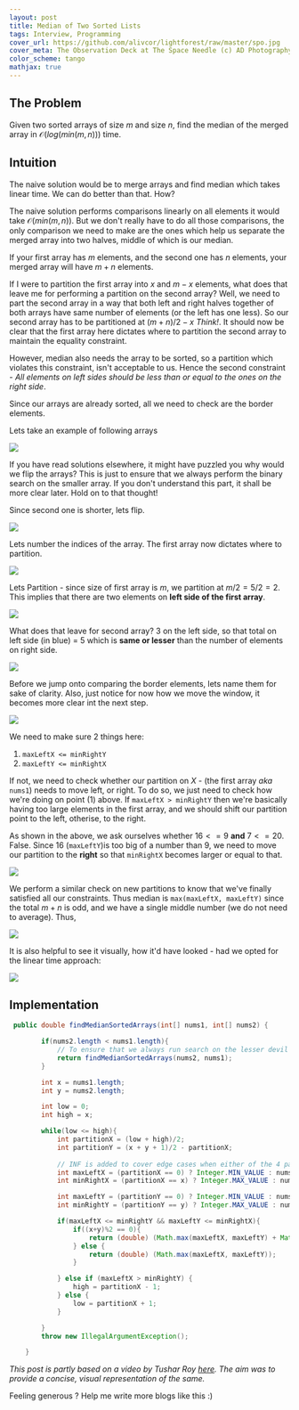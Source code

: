 ```yaml
---
layout: post
title: Median of Two Sorted Lists
tags: Interview, Programming
cover_url: https://github.com/alivcor/lightforest/raw/master/spo.jpg
cover_meta: The Observation Deck at The Space Needle (c) AD Photography
color_scheme: tango
mathjax: true
---
```

<style TYPE="text/css">
code.has-jax {font: inherit; font-size: 100%; background: inherit; border: inherit;}
</style>
<script type="text/x-mathjax-config">
MathJax.Hub.Config({
    tex2jax: {
        inlineMath: [['$','$']],
        skipTags: ['script', 'noscript', 'style', 'textarea', 'pre'] // removed 'code' entry
    }
});
MathJax.Hub.Queue(function() {
    var all = MathJax.Hub.getAllJax(), i;
    for(i = 0; i < all.length; i += 1) {
        all[i].SourceElement().parentNode.className += ' has-jax';
    }
});
</script>
<script type="text/javascript" src="https://cdnjs.cloudflare.com/ajax/libs/mathjax/2.7.4/MathJax.js?config=TeX-AMS_HTML-full"></script>

## The Problem

Given two sorted arrays of size $m$ and size $n$, find the median of the merged array in $\mathcal{O}(log(min(m, n)))$ time.

## Intuition

The naive solution would be to merge arrays and find median which takes linear time. We can do better than that. How? 

The naive solution performs comparisons linearly on all elements it would take $\mathcal{O}(min(m, n))$. But we don't really have to do all those comparisons, the only comparison we need to make are the ones which help us separate the merged array into two halves, middle of which is our median.

If your first array has $m$ elements, and the second one has $n$ elements, your merged array will have $m+n$ elements.

If I were to partition the first array into $x$ and $m-x$ elements, what does that leave me for performing a partition on the second array? Well, we need to part the second array in a way that both left and right halves together of both arrays have same number of elements (or the left has one less). So our second array has to be partitioned at $(m+n)/2 - x$ _Think!_. It should now be clear that the first array here dictates where to partition the second array to maintain the equality constraint.

However, median also needs the array to be sorted, so a partition which violates this constraint, isn't acceptable to us. Hence the second constraint - _All elements on left sides should be less than or equal to the ones on the right side_. 

Since our arrays are already sorted, all we need to check are the border elements.

Lets take an example of following arrays

<img src="https://github.com/alivcor/lightforest/raw/master/mergesorted1.png"/>

If you have read solutions elsewhere, it might have puzzled you why would we flip the arrays? This is just to ensure that we always perform the binary search on the smaller array. If you don't understand this part, it shall be more clear later. Hold on to that thought!

Since second one is shorter, lets flip.

<img src="https://github.com/alivcor/lightforest/raw/master/mergesorted2.png"/>

Lets number the indices of the array. The first array now dictates where to partition.

<img src="https://github.com/alivcor/lightforest/raw/master/mergesorted3.png"/>

Lets Partition - since size of first array is $m$, we partition at $m/2 = 5/2 = 2$. This implies that there are two elements on **left side of the first array**. 

<img src="https://github.com/alivcor/lightforest/raw/master/mergesorted4.png"/>

What does that leave for second array? $3$ on the left side, so that total on left side (in blue) = $5$ which is **same or lesser** than the number of elements on right side.


<img src="https://github.com/alivcor/lightforest/raw/master/mergesorted5.png"/>

Before we jump onto comparing the border elements, lets name them for sake of clarity. Also, just notice for now how we move the window, it becomes more clear int the next step.


<img src="https://github.com/alivcor/lightforest/raw/master/mergesorted6.png"/>

We need to make sure 2 things here:

1. `maxLeftX <= minRightY`
2. `maxLeftY <= minRightX`

If not, we need to check whether our partition on $X$ - (the first array _aka_ `nums1`) needs to move left, or right. To do so, we just need to check how we're doing on point (1) above. If `maxLeftX > minRightY` then we're basically having too large elements in the first array, and we should shift our partition point to the left, otherise, to the right.

As shown in the above, we ask ourselves whether $16 <= 9$ **and** $7 <= 20$. False. Since $16$ (`maxLeftY`)is too big of a number than $9$, we need to move our partition to the **right** so that `minRightX` becomes larger or equal to that.

<img src="https://github.com/alivcor/lightforest/raw/master/mergesorted7.png"/>

We perform a similar check on new partitions to know that we've finally satisfied all our constraints. Thus median is `max(maxLeftX, maxLeftY)` since the total $m+n$ is odd, and we have a single middle number (we do not need to average). Thus,


<img src="https://github.com/alivcor/lightforest/raw/master/mergesorted8.png"/>

It is also helpful to see it visually, how it'd have looked - had we opted for the linear time approach:

<img src="https://github.com/alivcor/lightforest/raw/master/mergesorted9.png"/>


## Implementation

```java
 public double findMedianSortedArrays(int[] nums1, int[] nums2) {

        if(nums2.length < nums1.length){
            // To ensure that we always run search on the lesser devil
            return findMedianSortedArrays(nums2, nums1);
        }

        int x = nums1.length;
        int y = nums2.length;

        int low = 0;
        int high = x;

        while(low <= high){
            int partitionX = (low + high)/2;
            int partitionY = (x + y + 1)/2 - partitionX;
            
            // INF is added to cover edge cases when either of the 4 parts become empty.
            int maxLeftX = (partitionX == 0) ? Integer.MIN_VALUE : nums1[partitionX-1];
            int minRightX = (partitionX == x) ? Integer.MAX_VALUE : nums1[partitionX];

            int maxLeftY = (partitionY == 0) ? Integer.MIN_VALUE : nums2[partitionY-1];
            int minRightY = (partitionY == y) ? Integer.MAX_VALUE : nums2[partitionY];

            if(maxLeftX <= minRightY && maxLeftY <= minRightX){
                if((x+y)%2 == 0){
                    return (double) (Math.max(maxLeftX, maxLeftY) + Math.min(minRightX, minRightY))/2;
                } else {
                    return (double) (Math.max(maxLeftX, maxLeftY));
                }

            } else if (maxLeftX > minRightY) {
                high = partitionX - 1;
            } else {
                low = partitionX + 1;
            }

        }
        throw new IllegalArgumentException();

    }
```
_This post is partly based on a video by Tushar Roy [here](https://www.youtube.com/watch?v=LPFhl65R7ww). The aim was to provide a concise, visual representation of the same._




Feeling generous ? Help me write more blogs like this :)  

<script type="text/javascript" src="https://cdnjs.buymeacoffee.com/1.0.0/button.prod.min.js" data-name="bmc-button" data-slug="abhinandandubey" data-color="#FFDD00" data-emoji=""  data-font="Cookie" data-text="Buy me a coffee" data-outline-color="#000" data-font-color="#000" data-coffee-color="#fff" ></script>
